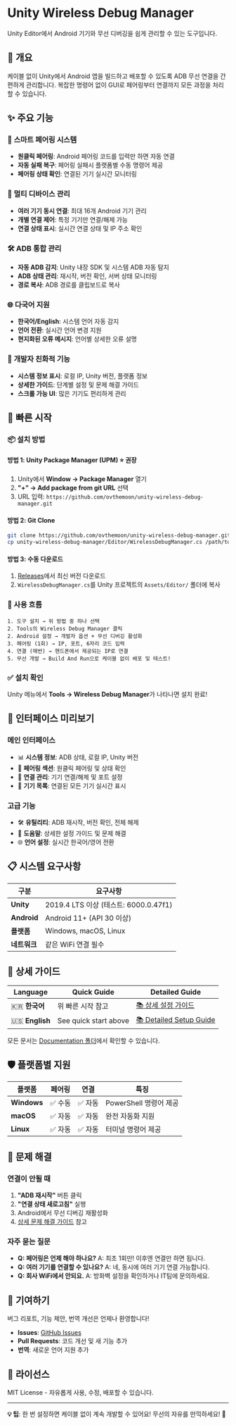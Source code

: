 # Unity Wireless Debug Manager

Unity Editor에서 Android 기기와 무선 디버깅을 쉽게 관리할 수 있는 도구입니다.

## 🎯 개요

케이블 없이 Unity에서 Android 앱을 빌드하고 배포할 수 있도록 ADB 무선 연결을 간편하게 관리합니다. 복잡한 명령어 없이 GUI로 페어링부터 연결까지 모든 과정을 처리할 수 있습니다.

## ✨ 주요 기능

### 🔗 **스마트 페어링 시스템**
- **원클릭 페어링**: Android 페어링 코드를 입력만 하면 자동 연결
- **자동 실패 복구**: 페어링 실패시 플랫폼별 수동 명령어 제공
- **페어링 상태 확인**: 연결된 기기 실시간 모니터링

### 📱 **멀티 디바이스 관리**
- **여러 기기 동시 연결**: 최대 16개 Android 기기 관리
- **개별 연결 제어**: 특정 기기만 연결/해제 가능
- **연결 상태 표시**: 실시간 연결 상태 및 IP 주소 확인

### 🛠️ **ADB 통합 관리**
- **자동 ADB 감지**: Unity 내장 SDK 및 시스템 ADB 자동 탐지
- **ADB 상태 관리**: 재시작, 버전 확인, 서버 상태 모니터링
- **경로 복사**: ADB 경로를 클립보드로 복사

### 🌐 **다국어 지원**
- **한국어/English**: 시스템 언어 자동 감지
- **언어 전환**: 실시간 언어 변경 지원
- **현지화된 오류 메시지**: 언어별 상세한 오류 설명

### 🔧 **개발자 친화적 기능**
- **시스템 정보 표시**: 로컬 IP, Unity 버전, 플랫폼 정보
- **상세한 가이드**: 단계별 설정 및 문제 해결 가이드
- **스크롤 가능 UI**: 많은 기기도 편리하게 관리

## 🚀 빠른 시작

### 📦 설치 방법

#### 방법 1: Unity Package Manager (UPM) ⭐ 권장
1. Unity에서 **Window → Package Manager** 열기
2. **"+" → Add package from git URL** 선택
3. URL 입력: `https://github.com/ovthemoon/unity-wireless-debug-manager.git`

#### 방법 2: Git Clone 
```bash
git clone https://github.com/ovthemoon/unity-wireless-debug-manager.git
cp unity-wireless-debug-manager/Editor/WirelessDebugManager.cs /path/to/Assets/Editor/
```

#### 방법 3: 수동 다운로드
1. [Releases](https://github.com/ovthemoon/unity-wireless-debug-manager/releases)에서 최신 버전 다운로드
2. `WirelessDebugManager.cs`를 Unity 프로젝트의 `Assets/Editor/` 폴더에 복사

### 🎯 사용 흐름

```
1. 도구 설치 → 위 방법 중 하나 선택
2. Tools의 Wireless Debug Manager 클릭
2. Android 설정 → 개발자 옵션 + 무선 디버깅 활성화  
3. 페어링 (1회) → IP, 포트, 6자리 코드 입력
4. 연결 (매번) → 핸드폰에서 제공되는 IP로 연결
5. 무선 개발 → Build And Run으로 케이블 없이 배포 및 테스트!
```

### ✅ 설치 확인
Unity 메뉴에서 **Tools → Wireless Debug Manager**가 나타나면 설치 완료!

## 📸 인터페이스 미리보기

### 메인 인터페이스
- 📊 **시스템 정보**: ADB 상태, 로컬 IP, Unity 버전
- 🔗 **페어링 섹션**: 원클릭 페어링 및 상태 확인
- 🔌 **연결 관리**: 기기 연결/해제 및 포트 설정
- 📱 **기기 목록**: 연결된 모든 기기 실시간 표시

### 고급 기능
- 🛠️ **유틸리티**: ADB 재시작, 버전 확인, 전체 해제
- 📖 **도움말**: 상세한 설정 가이드 및 문제 해결
- 🌐 **언어 설정**: 실시간 한국어/영어 전환

## 📋 시스템 요구사항

| 구분 | 요구사항 |
|------|----------|
| **Unity** | 2019.4 LTS 이상 (테스트: 6000.0.47f1) |
| **Android** | Android 11+ (API 30 이상) |
| **플랫폼** | Windows, macOS, Linux |
| **네트워크** | 같은 WiFi 연결 필수 |

## 📖 상세 가이드

| Language | Quick Guide | Detailed Guide |
|----------|-------------|----------------|
| 🇰🇷 **한국어** | 위 빠른 시작 참고 | [📚 상세 설정 가이드](Documentation/setup-guide-ko.md) |
| 🇺🇸 **English** | See quick start above | [📚 Detailed Setup Guide](Documentation/setup-guide-en.md) |

모든 문서는 [Documentation 폴더](Documentation/)에서 확인할 수 있습니다.

## 🛡️ 플랫폼별 지원

| 플랫폼 | 페어링 | 연결 | 특징 |
|---------|--------|------|------|
| **Windows** | ✅ 수동 | ✅ 자동 | PowerShell 명령어 제공 |
| **macOS** | ✅ 자동 | ✅ 자동 | 완전 자동화 지원 |
| **Linux** | ✅ 자동 | ✅ 자동 | 터미널 명령어 제공 |

## 🔧 문제 해결

### 연결이 안될 때
1. **"ADB 재시작"** 버튼 클릭
2. **"연결 상태 새로고침"** 실행
3. Android에서 무선 디버깅 재활성화
4. [상세 문제 해결 가이드](Documentation/setup-guide-ko.md#-문제-해결) 참고

### 자주 묻는 질문
- **Q: 페어링은 언제 해야 하나요?** A: 최초 1회만! 이후엔 연결만 하면 됩니다.
- **Q: 여러 기기를 연결할 수 있나요?** A: 네, 동시에 여러 기기 연결 가능합니다.
- **Q: 회사 WiFi에서 안되요.** A: 방화벽 설정을 확인하거나 IT팀에 문의하세요.

## 🤝 기여하기

버그 리포트, 기능 제안, 번역 개선은 언제나 환영합니다!

- **Issues**: [GitHub Issues](https://github.com/ovthemoon/unity-wireless-debug-manager/issues)
- **Pull Requests**: 코드 개선 및 새 기능 추가
- **번역**: 새로운 언어 지원 추가

## 📄 라이선스

MIT License - 자유롭게 사용, 수정, 배포할 수 있습니다.

---

**💡 팁**: 한 번 설정하면 케이블 없이 계속 개발할 수 있어요! 무선의 자유를 만끽하세요! 🎉